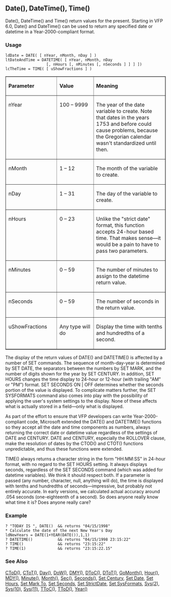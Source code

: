 ## Date(), DateTime(), Time()

Date(), DateTime() and Time() return values for the present. Starting in VFP 6.0, Date() and DateTime() can be used to return any specified date or datetime in a Year-2000-compliant format. 

### Usage

```foxpro
ldDate = DATE( [ nYear, nMonth, nDay ] )
ltDateAndTime = DATETIME( [ nYear, nMonth, nDay
                  [, nHours [, nMinutes [, nSeconds ] ] ] ])
lcTheTime = TIME( [ uShowFractions ] )
```
<table border cellspacing=0 cellpadding=0 width=100%>
<tr>
  <td width=32% valign=top>
  <p><b>Parameter</b></p>
  </td>
  <td width=23% valign=top>
  <p><b>Value</b></p>
  </td>
  <td width=45% valign=top>
  <p><b>Meaning</b></p>
  </td>
 </tr>
<tr>
  <td width=32% valign=top>
  <p>nYear</p>
  </td>
  <td width=23% valign=top>
  <p>100 &ndash; 9999</p>
  </td>
  <td width=45% valign=top>
  <p>The year of the date variable to create. Note that dates in the years 1753 and before could cause problems, because the Gregorian calendar wasn't standardized until then.</p>
  </td>
 </tr>
<tr>
  <td width=32% valign=top>
  <p>nMonth</p>
  </td>
  <td width=23% valign=top>
  <p>1 &ndash; 12</p>
  </td>
  <td width=45% valign=top>
  <p>The month of the variable to create.</p>
  </td>
 </tr>
<tr>
  <td width=32% valign=top>
  <p>nDay</p>
  </td>
  <td width=23% valign=top>
  <p>1 &ndash; 31 </p>
  </td>
  <td width=45% valign=top>
  <p>The day of the variable to create.</p>
  </td>
 </tr>
<tr>
  <td width=32% valign=top>
  <p>nHours</p>
  </td>
  <td width=23% valign=top>
  <p>0 &ndash; 23</p>
  </td>
  <td width=45% valign=top>
  <p>Unlike the &quot;strict date&quot; format, this function accepts 24-hour based time. That makes sense&mdash;it would be a pain to have to pass two parameters.</p>
  </td>
 </tr>
<tr>
  <td width=32% valign=top>
  <p>nMinutes</p>
  </td>
  <td width=23% valign=top>
  <p>0 &ndash; 59 </p>
  </td>
  <td width=45% valign=top>
  <p>The number of minutes to assign to the datetime return value.</p>
  </td>
 </tr>
<tr>
  <td width=32% valign=top>
  <p>nSeconds </p>
  </td>
  <td width=23% valign=top>
  <p>0 &ndash; 59</p>
  </td>
  <td width=45% valign=top>
  <p>The number of seconds in the return value.</p>
  </td>
 </tr>
<tr>
  <td width=32% valign=top>
  <p>uShowFractions</p>
  </td>
  <td width=23% valign=top>
  <p>Any type will do</p>
  </td>
  <td width=45% valign=top>
  <p>Display the time with tenths and hundredths of a second.</p>
  </td>
 </tr>
</table>

The display of the return values of DATE() and DATETIME() is affected by a number of SET commands. The sequence of month-day-year is determined by SET DATE, the separators between the numbers by SET MARK, and the number of digits shown for the year by SET CENTURY. In addition, SET HOURS changes the time display to 24-hour or 12-hour (with trailing "AM" or "PM") format. SET SECONDS ON | OFF determines whether the seconds portion of the value is displayed. To complicate matters further, the SET SYSFORMATS command also comes into play with the possibility of applying the user's system settings to the display. None of these affects what is actually stored in a field&mdash;only what is displayed.

As part of the effort to ensure that VFP developers can write Year-2000-compliant code, Microsoft extended the DATE() and DATETIME() functions so they accept all the date and time components as numbers, always returning the correct date or datetime value regardless of the settings of DATE and CENTURY. DATE and CENTURY, especially the ROLLOVER clause, make the resolution of dates by the CTOD() and CTOT() functions unpredictable, and thus these functions were extended.

TIME() always returns a character string in the form "HH:MM:SS" in 24-hour format, with no regard to the SET HOURS setting. It always displays seconds, regardless of the SET SECONDS command (which was added for datetime variables). We think it should respect both. If a parameter is passed (any number, character, null, anything will do), the time is displayed with tenths and hundredths of seconds&mdash;impressive, but probably not entirely accurate. In early versions, we calculated actual accuracy around .054 seconds (one-eighteenth of a second). So does anyone really know what time it is? Does anyone really care?

### Example

```foxpro
? "TODAY IS ", DATE()  && returns "04/15/1998"
* Calculate the date of the next New Year's Day
ldNewYears = DATE(1+YEAR(DATE()),1,1)
? DATETIME()           && returns "04/15/1998 23:15:22"
? TIME()               && returns "23:15:22"
? TIME(1)              && returns "23:15:22.15"
```
### See Also

[CToD()](s4g007.md), [CToT()](s4g278.md), [Day()](s4g030.md), [DoW()](s4g288.md), [DMY()](s4g032.md), [DToC()](s4g007.md), [DToT()](s4g278.md), [GoMonth()](s4g033.md), [Hour()](s4g279.md), [MDY()](s4g032.md), [Minute()](s4g279.md), [Month()](s4g030.md), [Sec()](s4g279.md), [Seconds()](s4g034.md), [Set Century](s4g035.md), [Set Date](s4g035.md), [Set Hours](s4g036.md), [Set Mark To](s4g035.md), [Set Seconds](s4g623.md), [Set StrictDate](s4g813.md), [Set SysFormats](s4g692.md), [Sys(2)](s4g034.md), [Sys(10)](s4g037.md), [Sys(11)](s4g037.md), [TToC()](s4g278.md), [TToD()](s4g278.md), [Year()](s4g030.md)